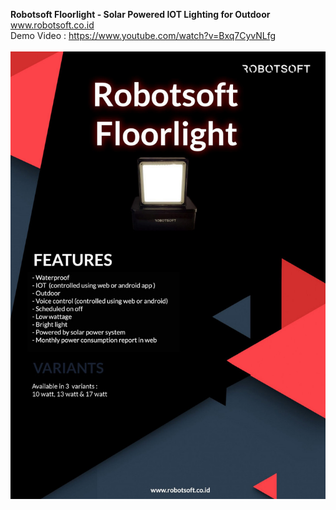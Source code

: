 <b>Robotsoft Floorlight - Solar Powered IOT Lighting for Outdoor</b>
<br>
<a href="https://www.robotsoft.co.id" target=_blank>www.robotsoft.co.id</a>
<br>
Demo Video :  <a href="https://www.youtube.com/watch?v=Bxq7CyvNLfg" target=_blank>https://www.youtube.com/watch?v=Bxq7CyvNLfg</a>
<br><br>
<img src="https://raw.githubusercontent.com/antoniusrobotsoft/IOT/main/PRODUCTS/Robotsoft-Floorlight/robotsoft-floorlight.jpg">
